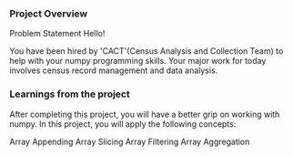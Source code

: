 ### Project Overview

 Problem Statement
Hello!

You have been hired by 'CACT'(Census Analysis and Collection Team) to help with your numpy programming skills. Your major work for today involves census record management and data analysis.


### Learnings from the project

 After completing this project, you will have a better grip on working with numpy. In this project, you will apply the following concepts:

Array Appending
Array Slicing
Array Filtering
Array Aggregation


